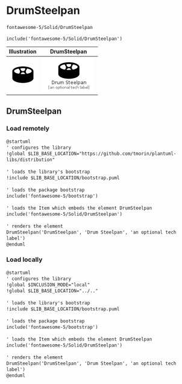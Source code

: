 # DrumSteelpan


```text
fontawesome-5/Solid/DrumSteelpan
```

```text
include('fontawesome-5/Solid/DrumSteelpan')
```



| Illustration | DrumSteelpan |
| :---: | :---: |
| ![illustration for Illustration](../../fontawesome-5/Solid/DrumSteelpan.png) | ![illustration for DrumSteelpan](../../fontawesome-5/Solid/DrumSteelpan.Local.png) |




## DrumSteelpan

### Load remotely
```plantuml
@startuml
' configures the library
!global $LIB_BASE_LOCATION="https://github.com/tmorin/plantuml-libs/distribution"

' loads the library's bootstrap
!include $LIB_BASE_LOCATION/bootstrap.puml

' loads the package bootstrap
include('fontawesome-5/bootstrap')

' loads the Item which embeds the element DrumSteelpan
include('fontawesome-5/Solid/DrumSteelpan')

' renders the element
DrumSteelpan('DrumSteelpan', 'Drum Steelpan', 'an optional tech label')
@enduml
```

### Load locally
```plantuml
@startuml
' configures the library
!global $INCLUSION_MODE="local"
!global $LIB_BASE_LOCATION="../.."

' loads the library's bootstrap
!include $LIB_BASE_LOCATION/bootstrap.puml

' loads the package bootstrap
include('fontawesome-5/bootstrap')

' loads the Item which embeds the element DrumSteelpan
include('fontawesome-5/Solid/DrumSteelpan')

' renders the element
DrumSteelpan('DrumSteelpan', 'Drum Steelpan', 'an optional tech label')
@enduml
```

